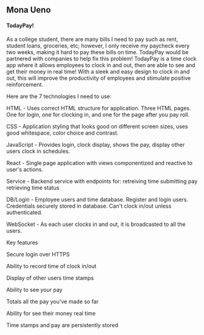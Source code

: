 ## Mona Ueno

#### TodayPay!

As a college student, there are many bills I need to pay such as rent, student loans, groceries, etc; however, I only receive my paycheck every two weeks, making it hard to pay these bills on time. TodayPay would be partnered with companies to help fix this problem! TodayPay is a time clock app where it allows employees to clock in and out, then are able to see and get their money in real time! With a sleek and easy design to clock in and out, this will improve the productivity of employees and stimulate positive reinforcement. 

Here are the 7 technologies I need to use:

HTML - Uses correct HTML structure for application. Three HTML pages. One for login, one for clocking in, and one for the page after you pay roll. 

CSS - Application styling that looks good on different screen sizes, uses good whitespace, color choice and contrast.

JavaScript - Provides login, clock display, shows the pay, display other users clock in schedules.

React - Single page application with views componentized and reactive to user's actions.

Service - Backend service with endpoints for:
retreiving time
submitting pay
retrieving time status

DB/Login - Employee users and time database. Register and login users. Credentials securely stored in database. Can't clock in/out unless authenticated.

WebSocket - As each user clocks in and out, it is broadcasted to all the users. 

Key features

Secure login over HTTPS

Ability to record time of clock in/out

Display of other users time stamps

Ability to see your pay

Totals all the pay you've made so far

Ability for see their money real time

Time stamps and pay are persistently stored
